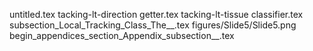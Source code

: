 untitled.tex
tacking-lt-direction getter.tex
tacking-lt-tissue classifier.tex
subsection_Local_Tracking_Class_The__.tex
figures/Slide5/Slide5.png
begin_appendices_section_Appendix_subsection__.tex
